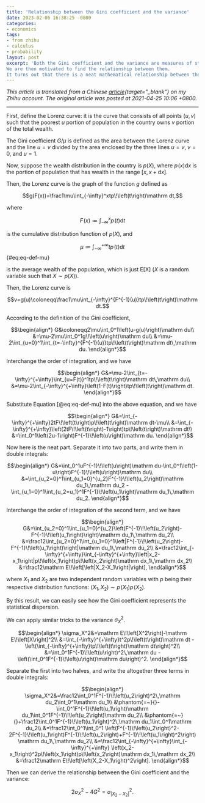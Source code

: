 ```yaml
---
title: 'Relationship between the Gini coefficient and the variance'
date: 2023-02-06 16:38:25 -0800
categories:
- economics
tags:
- from zhihu
- calculus
- probability
layout: post
excerpt: 'Both the Gini coefficient and the variance are measures of statistical dispersion.
We are then motivated to find the relationship between them.
It turns out that there is a neat mathematical relationship between them.'
---
```


*This article is translated from a
Chinese [article](https://zhuanlan.zhihu.com/p/367530273){target="_blank"} on my Zhihu account.
The original article was posted at 2021-04-25 10:06 +0800.*

---

First, define the Lorenz curve:
it is the curve that consists of all points $(u,v)$ such that
the poorest $u$ portion of population in the country owns $v$ portion of the total wealth.

The Gini coefficient $G/\mu$ is defined as the area between the Lorenz curve and the line $u=v$
divided by the area enclosed by the three lines $u=v$, $v=0$, and $u=1$.

Now, suppose the wealth distribution in the country is $p(X)$,
where $p\!\left(x\right)\mathrm dx$ is the portion of population that has wealth
in the range $[x,x+\mathrm dx]$.

Then, the Lorenz curve is the graph of the function $g$ defined as

$$g(F(x))=\frac1\mu\int_{-\infty}^xtp\!\left(t\right)\mathrm dt,$$

where

$$F\!\left(x\right)\coloneqq\int_{-\infty}^xp\!\left(t\right)\mathrm dt$$

is the cumulative distribution function of $p(X)$, and

$$\mu\coloneqq\int_{-\infty}^{+\infty}tp\!\left(t\right)\mathrm dt$$ {#eq:eq-def-mu}

is the average wealth of the population, which is just $\mathrm E[\mathrm X]$
($X$ is a random variable such that $X\sim p(X)$).

Then, the Lorenz curve is

$$v=g(u)\coloneqq\frac1\mu\int_{-\infty}^{F^{-1}(u)}tp\!\left(t\right)\mathrm dt.$$

According to the definition of the Gini coefficient,

$$\begin{align*}
G&\coloneqq2\mu\int_0^1\left(u-g(u)\right)\mathrm du\\
&=\mu-2\mu\int_0^1g\!\left(u\right)\mathrm du\\
&=\mu-2\int_{u=0}^1\int_{t=-\infty}^{F^{-1}(u)}tp\!\left(t\right)\mathrm dt\,\mathrm du.
\end{align*}$$

Interchange the order of integration, and we have

$$\begin{align*}
G&=\mu-2\int_{t=-\infty}^{+\infty}\int_{u=F(t)}^1tp\!\left(t\right)\mathrm dt\,\mathrm du\\
&=\mu-2\int_{-\infty}^{+\infty}\left(1-F(t)\right)tp\!\left(t\right)\mathrm dt.
\end{align*}$$

Substitute Equation [@eq:eq-def-mu] into the above equation, and we have

$$\begin{align*}
G&=\int_{-\infty}^{+\infty}2tF\!\left(t\right)p\!\left(t\right)\mathrm dt-\mu\\
&=\int_{-\infty}^{+\infty}\left(2tF\!\left(t\right)-1\right)tp\!\left(t\right)\mathrm dt\\
&=\int_0^1\left(2u-1\right)F^{-1}\!\left(u\right)\mathrm du.
\end{align*}$$

Now here is the neat part.
Separate it into two parts, and write them in double integrals:

$$\begin{align*}
G&=\int_0^1uF^{-1}\!\left(u\right)\mathrm du-\int_0^1\left(1-u\right)F^{-1}\!\left(u\right)\mathrm du\\
&=\int_{u_2=0}^1\int_{u_1=0}^{u_2}F^{-1}\!\left(u_2\right)\mathrm du_1\,\mathrm du_2
-\int_{u_1=0}^1\int_{u_2=u_1}^1F^{-1}\!\left(u_1\right)\mathrm du_1\,\mathrm du_2.
\end{align*}$$

Interchange the order of integration of the second term, and we have

$$\begin{align*}
G&=\int_{u_2=0}^1\int_{u_1=0}^{u_2}\left(F^{-1}\!\left(u_2\right)-F^{-1}\!\left(u_1\right)\right)\mathrm du_1\,\mathrm du_2\\
&=\frac12\int_{u_2=0}^1\int_{u_1=0}^1\left|F^{-1}\!\left(u_2\right)-F^{-1}\!\left(u_1\right)\right|\mathrm du_1\,\mathrm du_2\\
&=\frac12\int_{-\infty}^{+\infty}\int_{-\infty}^{+\infty}\left|x_2-x_1\right|p\!\left(x_1\right)p\!\left(x_2\right)\mathrm dx_1\,\mathrm dx_2\\
&=\frac12\mathrm E\!\left[\left|X_2-X_1\right|\right],
\end{align*}$$

where $X_1$ and $X_2$ are two independent random variables with $p$ being their respective distribution functions:
$\left(X_1,X_2\right)\sim p\!\left(X_1\right)p\!\left(X_2\right)$.

By this result, we can easily see how the Gini coefficient represents the statistical dispersion.

We can apply similar tricks to the variance $\sigma_X^2$.

$$\begin{align*}
\sigma_X^2&=\mathrm E\!\left[X^2\right]-\mathrm E\!\left[X\right]^2\\
&=\int_{-\infty}^{+\infty}t^2p\!\left(t\right)\mathrm dt
-\left(\int_{-\infty}^{+\infty}tp\!\left(t\right)\mathrm dt\right)^2\\
&=\int_0^1F^{-1}\!\left(u\right)^2\,\mathrm du
-\left(\int_0^1F^{-1}\!\left(u\right)\mathrm du\right)^2.
\end{align*}$$

Separate the first into two halves, and write the altogether three terms in double integrals:

$$\begin{align*}
\sigma_X^2&=\frac12\int_0^1F^{-1}\!\left(u_2\right)^2\,\mathrm du_2\int_0^1\mathrm du_1\\
&\phantom{=~}{}-\int_0^1F^{-1}\!\left(u_1\right)\mathrm du_1\int_0^1F^{-1}\!\left(u_2\right)\mathrm du_2\\
&\phantom{=~}{}+\frac12\int_0^1F^{-1}\!\left(u_1\right)^2\,\mathrm du_1\int_0^1\mathrm du_2\\
&=\frac12\int_0^1\int_0^1
\left(F^{-1}\!\left(u_2\right)^2-2F^{-1}\!\left(u_1\right)F^{-1}\!\left(u_2\right)+F^{-1}\!\left(u_1\right)^2\right)
\mathrm du_1\,\mathrm du_2\\
&=\frac12\int_{-\infty}^{+\infty}\int_{-\infty}^{+\infty}
\left(x_2-x_1\right)^2p\!\left(x_1\right)p\!\left(x_2\right)\mathrm dx_1\,\mathrm dx_2\\
&=\frac12\mathrm E\!\left[\left(X_2-X_1\right)^2\right].
\end{align*}$$

Then we can derive the relationship between the Gini coefficient and the variance:

$$2\sigma_X^2-4G^2=\sigma_{\left|X_2-X_2\right|}^2.$$
